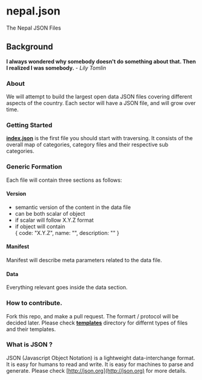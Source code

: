 # nepal.json
The Nepal JSON Files

## Background
__I always wondered why somebody doesn't do something about that. Then I realized I was somebody.__ - _Lily Tomlin_

### About
We will attempt to build the largest open data JSON files covering different aspects of the country. Each sector will have a JSON file, and will grow over time.

### Getting Started
[__index.json__](index.json) is the first file you should start with traversing. It consists of the overall map of categories, category files and their respective sub categories.

### Generic Formation
Each file will contain three sections as follows: 

#### Version
- semantic version of the content in the data file
- can be both scalar of object
- if scalar will follow X.Y.Z format
- if object will contain  
        {
            code: "X.Y.Z",
            name: "<some-version-name>",
            description: "<some-version-description>"
        }

#### Manifest
Manifest will describe meta parameters related to the data file.

#### Data
Everything relevant goes inside the data section.


### How to contribute.
Fork this repo, and make a pull request. The formart / protocol will be decided later. Please check [__templates__](__templates__) directory for differnt types of files and their templates.

### What is JSON ?
JSON (Javascript Object Notation) is a lightweight data-interchange format. It is easy for humans to read and write. It is easy for machines to parse and generate. Please check [http://json.org](http://json.org) for more details.

